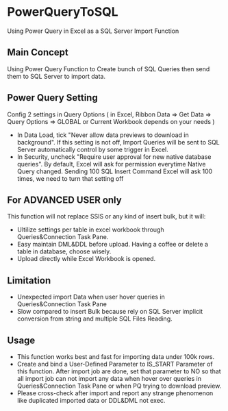 # PowerQueryToSQL
Using Power Query in Excel as a SQL Server Import Function

## Main Concept
Using Power Query Function to Create bunch of SQL Queries then send them to SQL Server to import data.

## Power Query Setting
Config 2 settings in Query Options ( in Excel, Ribbon Data => Get Data => Query Options => GLOBAL or Current Workbook depends on your needs )
- In Data Load, tick "Never allow data previews to download in background". If this setting is not off, Import Queries will be sent to SQL Server automatically control by some trigger in Excel.
- In Security, uncheck "Require user approval for new native database queries". By default, Excel will ask for permission everytime Native Query changed. Sending 100 SQL Insert Command Excel will ask 100 times, we need to turn that setting off

## For ADVANCED USER only
This function will not replace SSIS or any kind of insert bulk, but it will: 
 - Ultilize settings per table in excel workbook through Queries&Connection Task Pane. 
 - Easy maintain DML&DDL before upload. Having a coffee or delete a table in database, choose wisely.
 - Upload directly while Excel Workbook is opened.

## Limitation
 - Unexpected import Data when user hover queries in Queries&Connection Task Pane
 - Slow compared to insert Bulk because rely on SQL Server implicit conversion from string and multiple SQL Files Reading.

## Usage
- This function works best and fast for importing data under 100k rows.
- Create and bind a User-Defined Parameter to IS_START Parameter of this function. After import job are done, set that parameter to NO so that all import job can not import any data when hover over queries in Queries&Connection Task Pane or when PQ trying to download preview.
- Please cross-check after import and report any strange phenomenon like duplicated imported data or DDL&DML not exec.
